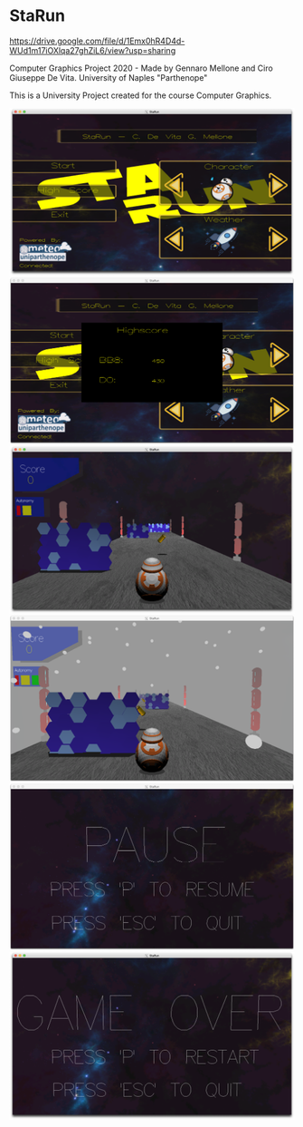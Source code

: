# StaRun

https://drive.google.com/file/d/1Emx0hR4D4d-WUd1m17iOXlqa27ghZiL6/view?usp=sharing

Computer Graphics Project 2020 - Made by Gennaro Mellone and Ciro Giuseppe De Vita.
University of Naples "Parthenope"

This is a University Project created for the course Computer Graphics.

<img src="images/Menu.png">
<img src="images/score.png">
<img src="images/Gioco.png">
<img src="images/fog.png">
<img src="images/pausa.png">
<img src="images/game over.png">
